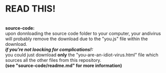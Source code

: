 # READ THIS!
<br>
<b>source-code:</b><br>
upon donnloading the source code folder to your computer, your andivirus will probably remove the download due to the "you.js" file within the download.<br>
<b><i>if you're not loocking for complications!:</i></b><br>
you could just download <b>only</b> the "you-are-an-idiot-virus.html" file which sources all the other files from this repository.<br>
<b>(see "source-code/readme.md" for more information)</b>
